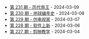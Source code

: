 * [第 231 期 - 历代帝王](https://day.tsq360.cf/posts/231-历代帝王) - 2024-03-09
* [第 230 期 - 地球编年史](https://day.tsq360.cf/posts/230-地球编年史) - 2024-03-08
* [第 229 期 - 仿电视家](https://day.tsq360.cf/posts/229-仿电视家) - 2024-03-07
* [第 228 期 - 软件上新](https://day.tsq360.cf/posts/228-软件上新) - 2024-03-06
* [第 227 期 - 剪映教学](https://day.tsq360.cf/posts/227-剪映教学) - 2024-03-04

